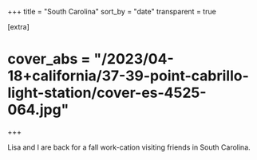+++
title = "South Carolina"
sort_by = "date"
transparent = true

[extra]
# cover_abs = "/2023/04-18+california/37-39-point-cabrillo-light-station/cover-es-4525-064.jpg"
+++

Lisa and I are back for a fall work-cation visiting friends in South Carolina.

